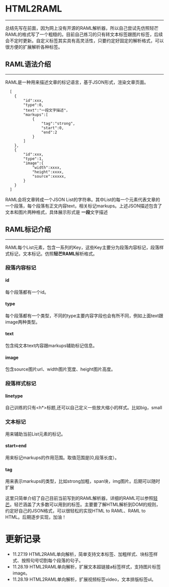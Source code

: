 # HTML2RAML
---
总结先写在前面，因为网上没有开源的RAML解析器，所以自己尝试先仿照轻芒RAML的格式写了一个粗糙的。目前自己练习的只有转文本标签跟图片标签，后续会不定时更新。自定义标签其实具有高灵活性，只要约定好固定的解析格式，可以很方便的扩展解析各种标签。
## RAML语法介绍
---
RAML是一种用来描述文章的标记语言，基于JSON形式，渲染文章页面。

```
  [
    {
        "id":xxx,
        "type":0,
        "text":"一段文字描述"，
        "markups":[
            {
                "tag":"strong",
                "start":0,
                "end":2
            }
        ]
    },
    {
        "id":xxx,
        "type":1,
        "image":{
            "width":xxxx,
            "height":xxxx,
            "source":xxxxx,
        }
    }
  ]
```
RAML会将文章转成一个JSON List的字符串。其中List的每一个元素代表文章的一个段落，每个段落有正文内容text，相关标记markups。上述JSON描述包含了文本和图片两种格式，具体展示形式是
**一段**文字描述

## RAML标记介绍 
---
RAML每个List元素，包含一系列的Key，这些Key主要分为段落内容标记，段落样式标记，文本标记。仿照**轻芒RAML**解析格式。

### 段落内容标记
#### id 
每个段落都有一个id。
#### type
每个段落都有一个类型，不同的type主要内容字段也会有所不同，例如上面text跟image两种类型。
#### text
包含纯文本text内容跟markups辅助标记信息。
#### image
包含source图片url、width图片宽度、height图片高度。
### 段落样式标记
#### linetype
自己训练的只有<h*>标题,还可以自己定义一些放大缩小的样式。比如big，small
### 文本标记
用来辅助当前List元素的标记。
#### start+end
用来标记markups的作用范围。取值范围是[0,段落长度）。
#### tag 
用来表示markups的类型，比如strong加粗，span块，img图片。后期可以随时扩展

这里只简单介绍了自己目前当前写到的RAML解析器，详细的RAML可以参照[轻芒](https://github.com/qingmang-team/docs/blob/master/raml/intro.md)。轻芒涵盖了大多数可以用到的标签。主要要了解HTML解析到DOM的规则，约定好自己的JSON格式，可以很轻松的实现HTML to RAML、RAML to HTML。后期逐步实现，加油！

# 更新记录
- 11.27.19 HTML2RAML单向解析，简单支持文本标签、加粗样式、块标签样式、按照句号切割每个段落的句子。
- 11.28.19 HTML2RAML单向解析，扩展文本超链接a标签样式，支持图片标签image。
- 11.28.19 HTML2RAML单向解析，扩展视频标签video，文本排版标签ul。
